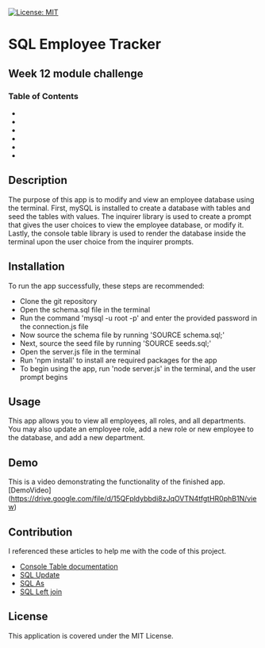 [![License: MIT](https://img.shields.io/badge/License-MIT-green.svg)](https://opensource.org/licenses/MIT)
# SQL Employee Tracker 
## Week 12 module challenge 

### Table of Contents
-
-
-
-
-
-

## Description
The purpose of this app is to modify and view an employee database using the terminal. First, mySQL is installed to create a database with tables and seed the tables with values. The inquirer library is used to create a prompt that gives the user choices to view the employee database, or modify it. Lastly, the console table library is used to render the database inside the terminal upon the user choice from the inquirer prompts. 

## Installation 
To run the app successfully, these steps are recommended:
- Clone the git repository
- Open the schema.sql file in the terminal
- Run the command 'mysql -u root -p' and enter the provided password in the connection.js file
- Now source the schema file by running 'SOURCE schema.sql;' 
- Next, source the seed file by running 'SOURCE seeds.sql;'
- Open the server.js file in the terminal
- Run 'npm install' to install are required packages for the app
- To begin using the app, run 'node server.js' in the terminal, and the user prompt begins
  
## Usage
This app allows you to view all employees, all roles, and all departments. You may also update an employee role, add a new role or new employee to the database, and add a new department. 

## Demo 
This is a video demonstrating the functionality of the finished app. 
[DemoVideo] (https://drive.google.com/file/d/15QFpldybbdi8zJqOVTN4tfgtHR0phB1N/view)

## Contribution
I referenced these articles to help me with the code of this project.
- [Console Table documentation](https://www.npmjs.com/package/console.table?activeTab=readme)
- [SQL Update](https://www.w3schools.com/sql/sql_update.asp)
- [SQL As](https://www.w3schools.com/sql/sql_ref_as.asp)
- [SQL Left join](https://www.w3schools.com/sql/sql_join_left.asp)

## License
This application is covered under the MIT License.